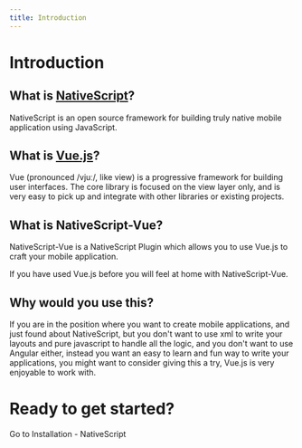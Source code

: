 ```yaml
---
title: Introduction
---
```

# Introduction

## What is [NativeScript](https://www.nativescript.org/)?

NativeScript is an open source framework for building truly native mobile application using JavaScript.

## What is [Vue.js](https://vuejs.org/)?

Vue (pronounced /vjuː/, like view) is a progressive framework for building user interfaces. The core library is focused on the view layer only, and is very easy to pick up and integrate with other libraries or existing projects.

## What is NativeScript-Vue?

NativeScript-Vue is a NativeScript Plugin which allows you to use Vue.js to craft your mobile application.

If you have used Vue.js before you will feel at home with NativeScript-Vue.

## Why would you use this?

If you are in the position where you want to create mobile applications, and just found about NativeScript, but you don't want to use xml to write your layouts and pure javascript to handle all the logic, and you don't want to use Angular either, instead you want an easy to learn and fun way to write your applications, you might want to consider giving this a try, Vue.js is very enjoyable to work with.


# Ready to get started?
<a router-link="/installation-nativescript" class="docute-button docute-button-success">
    Go to Installation - NativeScript
</a>